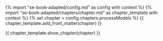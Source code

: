 <frontmatter>
{% import "se-book-adapted/config.md" as config with context %}
{% import "se-book-adapted/chapters/chapter.md" as chapter_template with context %}
{% set chapter = config.chapters.processModels %}
{{ chapter_template.add_front_matter(chapter) }}
</frontmatter>

{{ chapter_template.show_chapter(chapter) }}